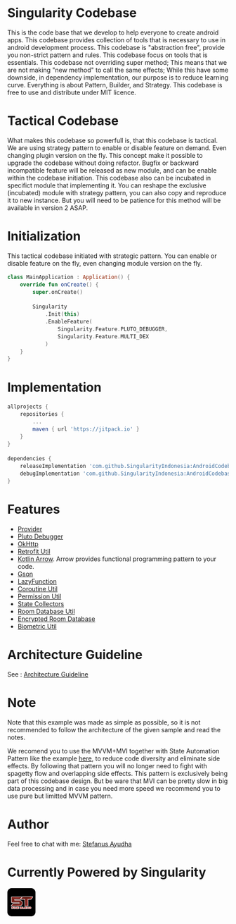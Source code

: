 # Singularity Codebase
This is the code base that we develop to help everyone to create android apps.
This codebase provides collection of tools that is necessary to use in android development process.
This codebase is "abstraction free", provide you non-strict pattern and rules.
This codebase focus on tools that is essentials.
This codebase not overriding super method; This means that we are not making "new method" to call the same effects;
While this have some downside, in dependency implementation, our purpose is to reduce learning curve.
Everything is about Pattern, Builder, and Strategy.
This codebase is free to use and distribute under MIT licence.

# Tactical Codebase
What makes this codebase so powerfull is, that this codebase is tactical. We are using strategy pattern to enable or disable feature on demand. Even changing plugin version on the fly.
This concept make it possible to upgrade the codebase without doing refactor. Bugfix or backward incompatible feature will be released as new module, and can be enable within the codebase initiation.
This codebase also can be incubated in specifict module that implementing it. You can reshape the exclusive (incubated) module with strategy pattern, you can also copy and reproduce it to new instance.
But you will need to be patience for this method will be available in version 2 ASAP.

# Initialization
This tactical codebase initiated with strategic pattern. You can enable or disable feature on the fly, even changing module version on the fly.
```kotlin
class MainApplication : Application() {
    override fun onCreate() {
        super.onCreate()

        Singularity
            .Init(this)
            .EnableFeature(
                Singularity.Feature.PLUTO_DEBUGGER,
                Singularity.Feature.MULTI_DEX
            )
    }
}
```

# Implementation
```groovy
allprojects {
    repositories {
        ...
        maven { url 'https://jitpack.io' }
    }
}

dependencies {
    releaseImplementation 'com.github.SingularityIndonesia:AndroidCodebase:1.9.3'
    debugImplementation 'com.github.SingularityIndonesia:AndroidCodebase:1.9.3-debug'
}
```


# Features
- [Provider](https://github.com/SingularityIndonesia/AndroidCodebase/blob/docs/Provider.md)
- [Pluto Debugger](https://androidpluto.com/)
- [OkHttp](https://github.com/SingularityIndonesia/AndroidCodebase/blob/docs/OkHttp.md)
- [Retrofit Util](https://github.com/SingularityIndonesia/AndroidCodebase/blob/docs/Retrofit.md)
- [Kotlin Arrow](https://arrow-kt.io/).
  Arrow provides functional programming pattern to your code.
- [Gson](https://github.com/google/gson)
- [LazyFunction](https://github.com/SingularityIndonesia/AndroidCodebase/blob/docs/LazyFunction.md)
- [Coroutine Util](https://github.com/SingularityIndonesia/AndroidCodebase/blob/docs/Coroutine.md)
- [Permission Util](https://github.com/SingularityIndonesia/AndroidCodebase/blob/docs/Permission.md)
- [State Collectors](https://github.com/SingularityIndonesia/AndroidCodebase/blob/docs/StateCollector.md)
- [Room Database Util](https://github.com/SingularityIndonesia/AndroidCodebase/blob/docs/Room.md)
- [Encrypted Room Database](https://github.com/SingularityIndonesia/AndroidCodebase/blob/docs/EncryptedRoom.md)
- [Biometric Util](https://github.com/SingularityIndonesia/AndroidCodebase/blob/docs/Biometric.md)

# Architecture Guideline
See : [Architecture Guideline](https://github.com/SingularityIndonesia/AndroidCodebase/blob/docs/ArchitectureGuideline.md)

# Note
Note that this example was made as simple as possible, so it is not recommended to follow the architecture of the given sample and read the notes.

We recomend you to use the MVVM+MVI together with State Automation Pattern like the example [here](https://github.com/SingularityIndonesia/AndroidCodebase/blob/docs/ArchitectureGuideline.md), to reduce code diversity and eliminate side effects.
By following that pattern you will no longer need to fight with spagetty flow and overlapping side effects. This pattern is exclusively being part of this codebase design.
But be ware that MVI can be pretty slow in big data processing and in case you need more speed we recommend you to use pure but limitted MVVM pattern.

# Author
Feel free to chat with me: [Stefanus Ayudha](https://github.com/stefanusayudha)

# Currently Powered by Singularity
<p float="left">
<img src="https://github.com/SingularityIndonesia/AndroidCodebase/blob/docs/image/Logo64.png" width="64" alt="5T Salesman Tracker">
</p>
